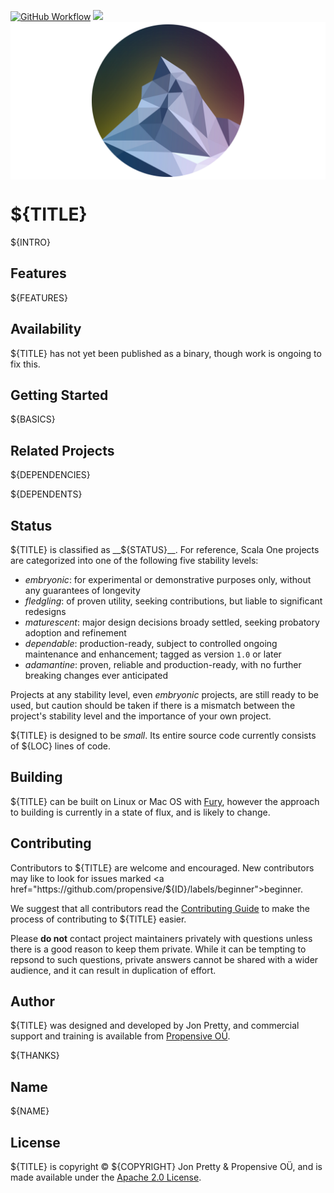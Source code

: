 [<img alt="GitHub Workflow" src="https://img.shields.io/github/workflow/status/propensive/${ID}/Build/main?style=for-the-badge" height="24">](https://github.com/propensive/${ID}/actions)
[<img src="https://img.shields.io/discord/633198088311537684?color=8899f7&label=DISCORD&style=for-the-badge" height="24">](https://discord.gg/7b6mpF6Qcf)
<img src="/doc/images/github.png" valign="middle">

# ${TITLE}

${INTRO}

## Features

${FEATURES}

## Availability

${TITLE} has not yet been published as a binary, though work is ongoing to fix this.

## Getting Started

${BASICS}

## Related Projects

${DEPENDENCIES}

${DEPENDENTS}

## Status

${TITLE} is classified as __${STATUS}__. For reference, Scala One projects are
categorized into one of the following five stability levels:

- _embryonic_: for experimental or demonstrative purposes only, without any guarantees of longevity
- _fledgling_: of proven utility, seeking contributions, but liable to significant redesigns
- _maturescent_: major design decisions broady settled, seeking probatory adoption and refinement
- _dependable_: production-ready, subject to controlled ongoing maintenance and enhancement; tagged as version `1.0` or later
- _adamantine_: proven, reliable and production-ready, with no further breaking changes ever anticipated

Projects at any stability level, even _embryonic_ projects, are still ready to
be used, but caution should be taken if there is a mismatch between the
project's stability level and the importance of your own project.

${TITLE} is designed to be _small_. Its entire source code currently consists
of ${LOC} lines of code.

## Building

${TITLE} can be built on Linux or Mac OS with [Fury](/propensive/fury), however
the approach to building is currently in a state of flux, and is likely to
change.

## Contributing

Contributors to ${TITLE} are welcome and encouraged. New contributors may like to look for issues marked
<a href="https://github.com/propensive/${ID}/labels/beginner">beginner</a>.

We suggest that all contributors read the [Contributing Guide](/contributing.md) to make the process of
contributing to ${TITLE} easier.

Please __do not__ contact project maintainers privately with questions unless
there is a good reason to keep them private. While it can be tempting to
repsond to such questions, private answers cannot be shared with a wider
audience, and it can result in duplication of effort.

## Author

${TITLE} was designed and developed by Jon Pretty, and commercial support and training is available from
[Propensive O&Uuml;](https://propensive.com/).

${THANKS}

## Name

${NAME}

## License

${TITLE} is copyright &copy; ${COPYRIGHT} Jon Pretty & Propensive O&Uuml;, and is made available under the
[Apache 2.0 License](/license.md).
